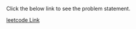 Click the below link to see the problem statement.

[leetcode Link](https://leetcode.com/problems/house-robber/)
